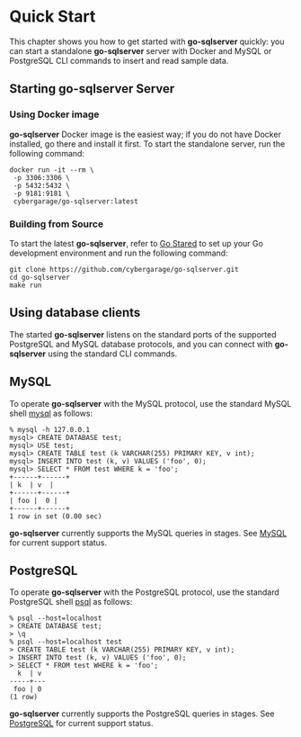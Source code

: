 # Quick Start

This chapter shows you how to get started with **go-sqlserver** quickly: you can start a standalone **go-sqlserver** server with Docker and MySQL or PostgreSQL CLI commands to insert and read sample data.

## Starting **go-sqlserver** Server

### Using Docker image

**go-sqlserver** Docker image is the easiest way; if you do not have Docker installed, go there and install it first. To start the standalone server, run the following command:

```
docker run -it --rm \
 -p 3306:3306 \
 -p 5432:5432 \
 -p 9181:9181 \
 cybergarage/go-sqlserver:latest
```
### Building from Source

To start the latest **go-sqlserver**, refer to [Go Stared](https://go.dev/learn/) to set up your Go development environment and run the following command:

```
git clone https://github.com/cybergarage/go-sqlserver.git
cd go-sqlserver
make run
```

## Using database clients

The started **go-sqlserver** listens on the standard ports of the supported PostgreSQL and MySQL database protocols, and you can connect with **go-sqlserver** using the standard CLI commands.

## MySQL

To operate **go-sqlserver** with the MySQL protocol, use the standard MySQL shell [mysql](https://dev.mysql.com/doc/refman/8.0/en/mysql.html) as follows:

```
% mysql -h 127.0.0.1
mysql> CREATE DATABASE test;
mysql> USE test;
mysql> CREATE TABLE test (k VARCHAR(255) PRIMARY KEY, v int);
mysql> INSERT INTO test (k, v) VALUES ('foo', 0);
mysql> SELECT * FROM test WHERE k = 'foo';
+------+------+
| k  | v  |
+------+------+
| foo |  0 |
+------+------+
1 row in set (0.00 sec)
```

**go-sqlserver** currently supports the MySQL queries in stages. See [MySQL](doc/mysql.md) for current support status.

## PostgreSQL

To operate **go-sqlserver** with the PostgreSQL protocol, use the standard PostgreSQL shell [psql](https://www.postgresql.org/docs/current/app-psql.html) as follows:

```
% psql --host=localhost
> CREATE DATABASE test;
> \q
% psql --host=localhost test
> CREATE TABLE test (k VARCHAR(255) PRIMARY KEY, v int);
> INSERT INTO test (k, v) VALUES ('foo', 0);
> SELECT * FROM test WHERE k = 'foo';
  k  | v 
-----+---
 foo | 0
(1 row)
```

**go-sqlserver** currently supports the PostgreSQL queries in stages. See [PostgreSQL](doc/postgresql.md) for current support status.
